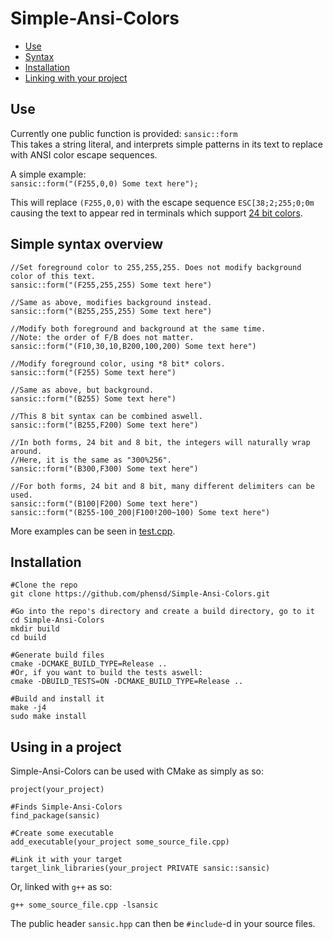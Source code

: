 # Simple-Ansi-Colors

- [Use](#use)
- [Syntax](simple-syntax-overview)
- [Installation](#installation)
- [Linking with your project](#using-in-a-project)

## Use

Currently one public function is provided:
```sansic::form``` <br>
This takes a string literal, and interprets simple patterns in its text to replace with ANSI color escape sequences. <br>


A simple example: <br>
```sansic::form("(F255,0,0) Some text here");``` <br>

This will replace `(F255,0,0)` with the escape sequence `ESC[38;2;255;0;0m` causing the text to appear red in terminals which support [24 bit colors](https://en.wikipedia.org/wiki/ANSI_escape_code#24-bit).


## Simple syntax overview

```
//Set foreground color to 255,255,255. Does not modify background color of this text.
sansic::form("(F255,255,255) Some text here")

//Same as above, modifies background instead.
sansic::form("(B255,255,255) Some text here")

//Modify both foreground and background at the same time.
//Note: the order of F/B does not matter.
sansic::form("(F10,30,10,B200,100,200) Some text here")

//Modify foreground color, using *8 bit* colors.
sansic::form("(F255) Some text here")

//Same as above, but background.
sansic::form("(B255) Some text here")

//This 8 bit syntax can be combined aswell.
sansic::form("(B255,F200) Some text here")

//In both forms, 24 bit and 8 bit, the integers will naturally wrap around.
//Here, it is the same as "300%256".
sansic::form("(B300,F300) Some text here")

//For both forms, 24 bit and 8 bit, many different delimiters can be used.
sansic::form("(B100|F200) Some text here")
sansic::form("(B255-100_200|F100!200~100) Some text here")
```
More examples can be seen in [test.cpp](https://github.com/phensd/Simple-Ansi-Colors/blob/main/test.cpp).

## Installation
```
#Clone the repo
git clone https://github.com/phensd/Simple-Ansi-Colors.git

#Go into the repo's directory and create a build directory, go to it
cd Simple-Ansi-Colors
mkdir build
cd build

#Generate build files
cmake -DCMAKE_BUILD_TYPE=Release ..
#Or, if you want to build the tests aswell:
cmake -DBUILD_TESTS=ON -DCMAKE_BUILD_TYPE=Release ..

#Build and install it
make -j4
sudo make install
```

## Using in a project
Simple-Ansi-Colors can be used with CMake as simply as so:
```
project(your_project)

#Finds Simple-Ansi-Colors
find_package(sansic)

#Create some executable
add_executable(your_project some_source_file.cpp)

#Link it with your target
target_link_libraries(your_project PRIVATE sansic::sansic)
```
Or, linked with `g++` as so:
```
g++ some_source_file.cpp -lsansic
```
The public header `sansic.hpp` can then be `#include`-d in your source files.
